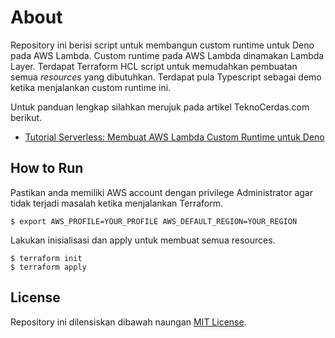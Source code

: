 # About

Repository ini berisi script untuk membangun custom runtime untuk Deno pada AWS Lambda. Custom runtime pada AWS Lambda dinamakan Lambda Layer. Terdapat Terraform HCL script untuk memudahkan pembuatan semua _resources_ yang dibutuhkan. Terdapat pula Typescript sebagai demo ketika menjalankan custom runtime ini.

Untuk panduan lengkap silahkan merujuk pada artikel TeknoCerdas.com berikut.

- [Tutorial Serverless: Membuat AWS Lambda Custom Runtime untuk Deno](https://teknocerdas.com/programming/tutorial-serverless-membuat-aws-lambda-custom-runtime-untuk-deno)

## How to Run

Pastikan anda memiliki AWS account dengan privilege Administrator agar tidak terjadi masalah ketika menjalankan Terraform.


```
$ export AWS_PROFILE=YOUR_PROFILE AWS_DEFAULT_REGION=YOUR_REGION
```

Lakukan inisialisasi dan apply untuk membuat semua resources.

```
$ terraform init
$ terraform apply
```

## License

Repository ini dilensiskan dibawah naungan [MIT License](https://opensource.org/licenses/MIT).
